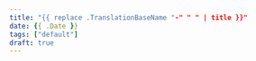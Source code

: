 ```yaml
---
title: "{{ replace .TranslationBaseName "-" " " | title }}"
date: {{ .Date }}
tags: ["default"]
draft: true
---
```


